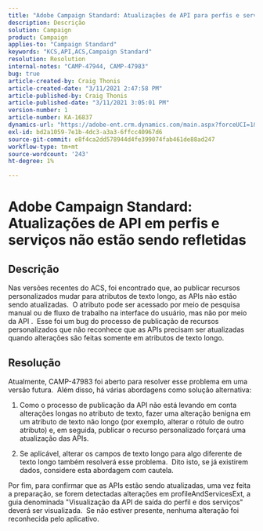 ```yaml
---
title: "Adobe Campaign Standard: Atualizações de API para perfis e serviços não estão sendo refletidas"
description: Descrição
solution: Campaign
product: Campaign
applies-to: "Campaign Standard"
keywords: "KCS,API,ACS,Campaign Standard"
resolution: Resolution
internal-notes: "CAMP-47944, CAMP-47983"
bug: true
article-created-by: Craig Thonis
article-created-date: "3/11/2021 2:47:58 PM"
article-published-by: Craig Thonis
article-published-date: "3/11/2021 3:05:01 PM"
version-number: 1
article-number: KA-16837
dynamics-url: "https://adobe-ent.crm.dynamics.com/main.aspx?forceUCI=1&pagetype=entityrecord&etn=knowledgearticle&id=9e584fc3-7882-eb11-a812-000d3a3b2c6b"
exl-id: bd2a1059-7e1b-4dc3-a3a3-6ffcc40967d6
source-git-commit: e8f4ca2dd578944d4fe399074fab461de88ad247
workflow-type: tm+mt
source-wordcount: '243'
ht-degree: 1%

---
```


# Adobe Campaign Standard: Atualizações de API em perfis e serviços não estão sendo refletidas

## Descrição


Nas versões recentes do ACS, foi encontrado que, ao publicar recursos personalizados mudar para atributos de texto longo, as APIs não estão sendo atualizadas.  O atributo pode ser acessado por meio de pesquisa manual ou de fluxo de trabalho na interface do usuário, mas não por meio da API .  Esse foi um bug do processo de publicação de recursos personalizados que não reconhece que as APIs precisam ser atualizadas quando alterações são feitas somente em atributos de texto longo.


## Resolução


Atualmente, CAMP-47983 foi aberto para resolver esse problema em uma versão futura.  Além disso, há várias abordagens como solução alternativa:

1) Como o processo de publicação da API não está levando em conta alterações longas no atributo de texto, fazer uma alteração benigna em um atributo de texto não longo (por exemplo, alterar o rótulo de outro atributo) e, em seguida, publicar o recurso personalizado forçará uma atualização das APIs.

2) Se aplicável, alterar os campos de texto longo para algo diferente de texto longo também resolverá esse problema.  Dito isto, se já existirem dados, considere esta abordagem com cautela.



Por fim, para confirmar que as APIs estão sendo atualizadas, uma vez feita a preparação, se forem detectadas alterações em profileAndServicesExt, a guia denominada &quot;Visualização da API de saída do perfil e dos serviços&quot; deverá ser visualizada.  Se não estiver presente, nenhuma alteração foi reconhecida pelo aplicativo.
